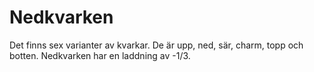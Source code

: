 # Nedkvarken

Det finns sex varianter av kvarkar. De är upp, ned, sär, charm, topp och botten.
Nedkvarken har en laddning av -1/3.
